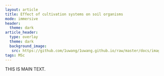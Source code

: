 ```yaml
---
layout: article
title: Effect of cultivation systems on soil organisms
mode: immersive
header:
  theme: dark
article_header:
  type: overlay
  theme: dark
  background_image:
   src: https://github.com/1uwang/1uwang.github.io/raw/master/docs/images/image8.jpg
tags: MSc
---
```


THIS IS MAIN TEXT.
